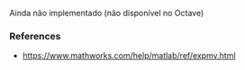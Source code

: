 Ainda não implementado (não disponível no Octave)

### References

- https://www.mathworks.com/help/matlab/ref/expmv.html
